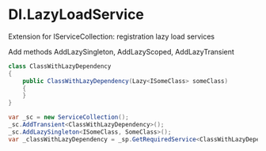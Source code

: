 # DI.LazyLoadService
Extension for IServiceCollection: registration lazy load services

Add methods AddLazySingleton, AddLazyScoped, AddLazyTransient

```csharp
class ClassWithLazyDependency
{
    public ClassWithLazyDependency(Lazy<ISomeClass> someClass)
    {
    }
}

var _sc = new ServiceCollection();
_sc.AddTransient<ClassWithLazyDependency>();
_sc.AddLazySingleton<ISomeClass, SomeClass>();
var _classWithLazyDependency = _sp.GetRequiredService<ClassWithLazyDependency>();
```
